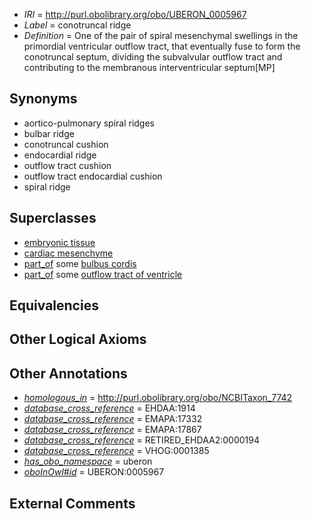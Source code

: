  * *IRI* = http://purl.obolibrary.org/obo/UBERON_0005967
 * *Label* = conotruncal ridge
 * *Definition* = One of the pair of spiral mesenchymal swellings in the primordial ventricular outflow tract, that eventually fuse to form the conotruncal septum, dividing the subvalvular outflow tract and contributing to the membranous interventricular septum[MP]

## Synonyms

 * aortico-pulmonary spiral ridges
 * bulbar ridge
 * conotruncal cushion
 * endocardial ridge
 * outflow tract cushion
 * outflow tract endocardial cushion
 * spiral ridge

## Superclasses

 * [embryonic tissue](../../UBERON/91/UBERON_0005291.md)
 * [cardiac mesenchyme](../../UBERON/51/UBERON_0009751.md)
 * [part_of](../../BFO/50/BFO_0000050.md) some [bulbus cordis](../../UBERON/06/UBERON_0004706.md)
 * [part_of](../../BFO/50/BFO_0000050.md) some [outflow tract of ventricle](../../UBERON/37/UBERON_0005337.md)

## Equivalencies


## Other Logical Axioms


## Other Annotations

 * *[homologous_in](../../core#homologous/in/core#homologous_in.md)* = http://purl.obolibrary.org/obo/NCBITaxon_7742
 * *[database_cross_reference](../../ef/oboInOwl#hasDbXref.md)* = EHDAA:1914
 * *[database_cross_reference](../../ef/oboInOwl#hasDbXref.md)* = EMAPA:17332
 * *[database_cross_reference](../../ef/oboInOwl#hasDbXref.md)* = EMAPA:17867
 * *[database_cross_reference](../../ef/oboInOwl#hasDbXref.md)* = RETIRED_EHDAA2:0000194
 * *[database_cross_reference](../../ef/oboInOwl#hasDbXref.md)* = VHOG:0001385
 * *[has_obo_namespace](../../ce/oboInOwl#hasOBONamespace.md)* = uberon
 * *[oboInOwl#id](../../id/oboInOwl#id.md)* = UBERON:0005967

## External Comments


